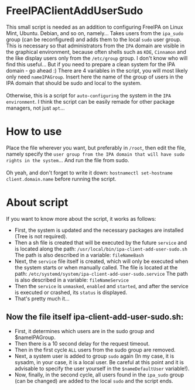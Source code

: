 # FreeIPAClientAddUserSudo
This small script is needed as an addition to configuring FreeIPA on Linux Mint, Ubuntu. Debian, and so on, namely... Takes users from the `ipa_sudo` group (can be reconfigured) and adds them to the local `sudo` user group.
This is necessary so that administrators from the `IPA` domain are visible in the graphical environment, because often shells such as `KDE`, `Cinnamon` and the like display users only from the `/etc/group` group.
I don't know who will find this useful... But if you need to prepare a clean system for the IPA domain - go ahead :)
There are 4 variables in the script, you will most likely only need `nameIPAGroup`.
Insert here the name of the group of users in the IPA domain that should be sudo and local to the system. </br>
</br>Otherwise, this is a script for `auto-configuring` the system in the `IPA environment`. I think the script can be easily remade for other package managers, not just `apt`...</br>

# How to use
Place the file wherever you want, but preferably in `/root`, then edit the file, namely specify the `user group from the IPA domain that will have sudo rights in the system`... And run the file from sudo. </br>
</br>
Oh yeah, and don't forget to write it down: `hostnamectl set-hostname client.domain.name` before running the script.

# About script
If you want to know more about the script, it works as follows: </br>
- First, the system is updated and the necessary packages are installed (Tree is not required).
- Then a sh file is created that will be executed by the future `service` and is located along the path: `/usr/local/bin/ipa-client-add-user-sudo.sh` The path is also described in a variable: `fileNameBash`
- Next, the `service` file itself is created, which will only be executed when the system starts or when manually called. The file is located at the path: `/etc/systemd/system/ipa-client-add-user-sudo.service` The path is also described in a variable: `fileNameService`
- Then the `service` is `unmasked`, `enabled` and `started`, and after the service is executed or crashed, its `status` is displayed.
- That's pretty much it...
## Now the file itself ipa-client-add-user-sudo.sh:
  - First, it determines which users are in the sudo group and $nameIPAGroup.
  - Then there is a 10 second delay for the request timeout.
  - Then in the first cycle `ALL` users from the sudo group are removed.
  - Next, a system user is added to group `sudo` again (In my case, it is sysadm, in your case, it is a local user. Be careful at this point and it is advisable to specify the user yourself in the `$nameDefaultUser` variable!).
  - Now, finally, in the second cycle, all users found in the `ipa_sudo` group (can be changed) are added to the local `sudo` and the script ends.
